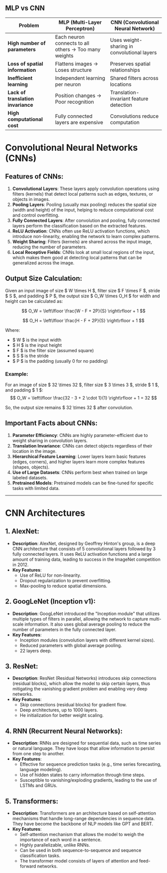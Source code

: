 ## **MLP vs CNN**
| **Problem**                      | **MLP** (Multi-Layer Perceptron) | **CNN** (Convolutional Neural Network) |
|-----------------------------------|--------------------------------|--------------------------------|
| **High number of parameters**     | Each neuron connects to all others → Too many weights | Uses weight-sharing in convolutional layers |
| **Loss of spatial information**   | Flattens images → Loses structure | Preserves spatial relationships |
| **Inefficient learning**          | Independent learning per neuron | Shared filters across locations |
| **Lack of translation invariance**| Position changes → Poor recognition | Translation-invariant feature detection |
| **High computational cost**       | Fully connected layers are expensive | Convolutions reduce computation |

# Convolutional Neural Networks (CNNs)

## Features of CNNs:
1. **Convolutional Layers**: These layers apply convolution operations using filters (kernels) that detect local patterns such as edges, textures, or objects in images.
2. **Pooling Layers**: Pooling (usually max pooling) reduces the spatial size (width and height) of the input, helping to reduce computational cost and control overfitting.
3. **Fully Connected Layers**: After convolution and pooling, fully connected layers perform the classification based on the extracted features.
4. **ReLU Activation**: CNNs often use ReLU activation functions, which introduce non-linearity, enabling the network to learn complex patterns.
5. **Weight Sharing**: Filters (kernels) are shared across the input image, reducing the number of parameters.
6. **Local Receptive Fields**: CNNs look at small local regions of the input, which makes them good at detecting local patterns that can be generalized across the image.

## Output Size Calculation:
Given an input image of size $ W \times H $, filter size $ F \times F $, stride $ S $, and padding $ P $, the output size $ O_W \times O_H $ for width and height can be calculated as:

$$ O_W = \left\lfloor \frac{W - F + 2P}{S} \right\rfloor + 1 $$

$$ O_H = \left\lfloor \frac{H - F + 2P}{S} \right\rfloor + 1 $$

Where:
- $ W $ is the input width
- $ H $ is the input height
- $ F $ is the filter size (assumed square)
- $ S $ is the stride
- $ P $ is the padding (usually 0 for no padding)

### Example:
For an image of size $ 32 \times 32 $, filter size $ 3 \times 3 $, stride $ 1 $, and padding $ 1 $:
$$ O_W = \left\lfloor \frac{32 - 3 + 2 \cdot 1}{1} \right\rfloor + 1 = 32 $$

So, the output size remains $ 32 \times 32 $ after convolution.

## Important Facts about CNNs:
1. **Parameter Efficiency**: CNNs are highly parameter-efficient due to weight sharing in convolution layers.
2. **Translation Invariance**: CNNs can detect objects regardless of their location in the image.
3. **Hierarchical Feature Learning**: Lower layers learn basic features (edges, corners), and higher layers learn more complex features (shapes, objects).
4. **Use of Large Datasets**: CNNs perform best when trained on large labeled datasets.
5. **Pretrained Models**: Pretrained models can be fine-tuned for specific tasks with limited data.

---

# CNN Architectures

## 1. AlexNet:
- **Description**: AlexNet, designed by Geoffrey Hinton's group, is a deep CNN architecture that consists of 5 convolutional layers followed by 3 fully connected layers. It uses ReLU activation functions and a large amount of training data, leading to success in the ImageNet competition in 2012.
- **Key Features**:
  - Use of ReLU for non-linearity.
  - Dropout regularization to prevent overfitting.
  - Max-pooling to reduce spatial dimensions.
  
## 2. GoogLeNet (Inception v1):
- **Description**: GoogLeNet introduced the "Inception module" that utilizes multiple types of filters in parallel, allowing the network to capture multi-scale information. It also uses global average pooling to reduce the number of parameters in the fully connected layer.
- **Key Features**:
  - Inception modules (convolution layers with different kernel sizes).
  - Reduced parameters with global average pooling.
  - 22 layers deep.

## 3. ResNet:
- **Description**: ResNet (Residual Networks) introduces skip connections (residual blocks), which allow the model to skip certain layers, thus mitigating the vanishing gradient problem and enabling very deep networks.
- **Key Features**:
  - Skip connections (residual blocks) for gradient flow.
  - Deep architectures, up to 1000 layers.
  - He initialization for better weight scaling.

## 4. RNN (Recurrent Neural Networks):
- **Description**: RNNs are designed for sequential data, such as time series or natural language. They have loops that allow information to persist from one step to another.
- **Key Features**:
  - Effective for sequence prediction tasks (e.g., time series forecasting, language modeling).
  - Use of hidden states to carry information through time steps.
  - Susceptible to vanishing/exploding gradients, leading to the use of LSTMs and GRUs.

## 5. Transformers:
- **Description**: Transformers are an architecture based on self-attention mechanisms that handle long-range dependencies in sequence data. They have become the backbone of NLP models like GPT and BERT.
- **Key Features**:
  - Self-attention mechanism that allows the model to weigh the importance of each word in a sentence.
  - Highly parallelizable, unlike RNNs.
  - Can be used in both sequence-to-sequence and sequence classification tasks.
  - The transformer model consists of layers of attention and feed-forward networks.
